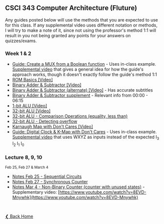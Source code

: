 ## CSCI 343 Computer Architecture (Fluture)

Any guides posted below will use the methods that you are expected to use for this class. If any supplemental video uses different notation or methods, I will try to make a note of it, since not using the professor's method 1:1 will result in you not being granted any points for your answers on quizzes/exams.

### Week 1 & 2

- [Guide: Create a MUX from a Boolean function](./guides/Guide%201%20%2D%20Create%20a%20MUX%20from%20a%20Boolean%20function.pdf) - Uses in-class example. [Supplemental video](https://www.youtube.com/watch?v=M_cnctZqk-s) that gives a general idea for how the guide's approach works, though it doesn't exactly follow the guide's method 1:1
- [ROM Basics \[Video\]](https://www.youtube.com/watch?v=yX0F5Xz_f9o)
- [Binary Adder & Subtractor \[Video\]](https://www.youtube.com/watch?v=o87GH5U1zUY)
- [Binary Adder & Subtractor (alternate) \[Video\]](https://www.youtube.com/watch?v=J7gPUP0aRug) - Has accurate subtitles
- [Binary Adder & Subtractor supplement](https://www.youtube.com/watch?v=o22PeIImcKc) - Relevant info from 00:00 - 06:15
- [1-bit ALU \[Video\]](https://www.youtube.com/watch?v=y9EA-XBbRgg)
- [32-bit ALU \[Video\]](https://www.youtube.com/watch?v=IzCIxPCfEP0)
- [32-bit ALU - Comparison Operations (equality, less than)](https://www.youtube.com/watch?v=ajESmB0qJjc)
- [32-bit ALU - Detecting overflow](https://www.youtube.com/watch?v=p4yVpZGZ9tA)
- [Karnaugh Map with Don't Cares \[Video\]](https://www.youtube.com/watch?v=SaKVzgiekrA)
- [Guide: Digital Clock & K-Map with Don't Cares](./guides/Guide%202%20-%20Digital%20Clock.pdf) - Uses in-class example. [Supplemental video](https://www.youtube.com/watch?v=akMqyi-0RsY) that uses WXYZ as inputs instead of the expected I<sub>3</sub> I<sub>2</sub> I<sub>1</sub> I<sub>0</sub>

### Lecture 8, 9, 10

<small>Feb 25, Feb 27 & March 4</small>

- [Notes Feb 25 - Sequential Circuits](./notes/Notes%20Feb%2025%20-%20Sequential%20Circuits.pdf)
- [Notes Feb 27 - Synchronous Counter](./notes/Notes%20Feb%2027%20-%20State%20table;%20Synchronous%20Counter%20-%20Copy.pdf)
- [Notes Mar 4 - Non-Binary Counter (counter with unused states)](./notes/Notes%20Mar%204%20-%20Non-Binary%20counter.pdf) - Supplementary video: [https://www.youtube.com/watch?v=8EVD-Mnywhk](https://www.youtube.com/watch?v=8EVD-Mnywhk)

&nbsp;

[❮ Back Home](../)
